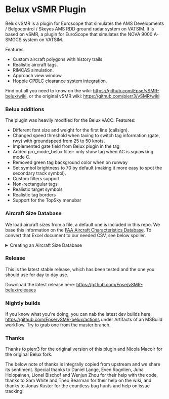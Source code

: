# Belux vSMR Plugin

Belux vSMR is a plugin for Euroscope that simulates the AMS Developments / Belgocontrol / Skeyes AMS RDD ground radar system on VATSIM.
It is based on vSMR,  a plugin for EuroScope that simulates the NOVA 9000 A-SMGCS system on VATSIM.

Features:
* Custom aircraft polygons with history trails.
* Realistic aircraft tags.
* RIMCAS simulation.
* Approach view window.
* Hoppie CPDLC clearance system integration.

Find out all you need to know on the wiki: <https://github.com/Epse/vSMR-belux/wiki>, or the original vSMR wiki: <https://github.com/pierr3/vSMR/wiki>

### Belux additions
The plugin was heavily modified for the Belux vACC.
Features:
* Different font size and weight for the first line (callsign).
* Changed speed threshold when taxing to switch tag information (gate, rwy) with groundspeed from 25 to 50 knots.
* Implemented gate field from Belux plugin in the tag
* Added pro_mode_belux filter: only show tag when AC is squawking mode C.
* Removed green tag background color when on runway
* Set symbol brightness to 70 by default (making it more easy to spot the secondary track symbol).
* Custom filters support
* Non-rectangular tags
* Realistic target symbols
* Realistic tag borders
* Support for the TopSky menubar

### Aircraft Size Database

We load aircraft sizes from a file, a default one is included in this repo.
We base this information on the [FAA Aircraft Characteristics Database](https://www.faa.gov/airports/engineering/aircraft_char_database).
To convert that Excel document to our needed CSV, see below spoiler.

<details>
<summary>Creating an Aircraft Size Database</summary>
<!-- Markdown lets us keep the below numbering each at 1 and it'll renumber, fun! -->

1. Downlaod the Excel file from the FAA
1. Keep the columns `ICAO_Code`, Length, Tail Height and Main Gear Width. We use Main Gear Width to approximate cabin width.
1. Convert each column to meters. This is a simple multiplication by 0.3048. Make sure to convert to value (Data, Calculate, Formula to Value in LibreOffice Calc)
1. Drop the columns in feet.
1. Keep the heading row, pick any titles you like. They are ignored by the tooling.
1. Export as TSV. In LibreOffice, you use Save As, select csv, pick no quoting and Tab as field delimiter. The file should be called `aircraft_data.tsv`.

</details>

### Release

This is the latest stable release, which has been tested and the one you should use for day to day use.

Download the latest release here: <https://github.com/Epse/vSMR-belux/releases>

### Nightly builds

If you know what you're doing, you can nab the latest dev builds here: <https://github.com/Epse/vSMR-belux/actions> under Artifacts of an MSBuild workflow. Try to grab one from the master branch.

### Thanks

Thanks to pierr3 for the original version of this plugin and Nicola Macoir for the original Belux fork.

The below note of thanks is integrally copied from upstream and we share its sentiment.
Special thanks to Daniel Lange, Even Rognlien, Juha Holopainen, Lionel Bischof and Wenjun Zhou for their help with the code, thanks to Sam White and Theo Bearman for their help on the wiki, and thanks to Jonas Kuster for the countless bug hunts and help on issue tracking!
